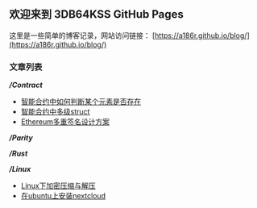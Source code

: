 ## 欢迎来到 3DB64KSS GitHub Pages
这里是一些简单的博客记录，网站访问链接： [https://a186r.github.io/blog/](https://a186r.github.io/blog/)

### 文章列表
***/Contract***
- [智能合约中如何判断某个元素是否存在](https://github.com/a186r/3db64kss/blob/master/contract/array-contains-element.md)
- [智能合约中多级struct](https://github.com/a186r/3db64kss/blob/master/contract/struct.md)
- [Ethereum多重签名设计方案](https://github.com/a186r/3db64kss/blob/master/contract/toward-an-ethereum-multisig-standard.md)

***/Parity***

***/Rust***

***/Linux***
- [Linux下加密压缩与解压](https://github.com/a186r/3db64kss/blob/master/linux/linux-encryption-compression.md)
- [在ubuntu上安装nextcloud](https://github.com/a186r/3db64kss/blob/master/linux/ubuntu-nextcloud.md)
